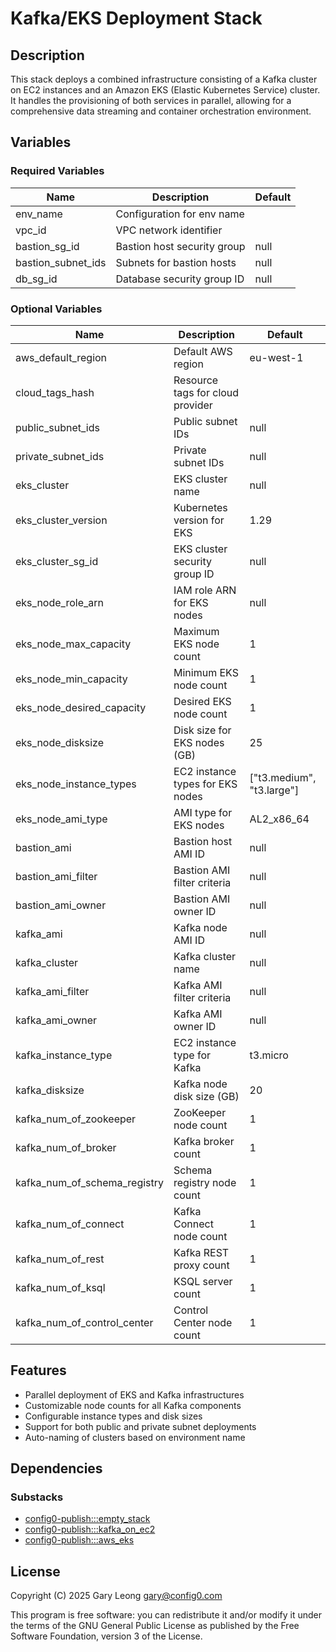 # Kafka/EKS Deployment Stack

## Description
This stack deploys a combined infrastructure consisting of a Kafka cluster on EC2 instances and an Amazon EKS (Elastic Kubernetes Service) cluster. It handles the provisioning of both services in parallel, allowing for a comprehensive data streaming and container orchestration environment.

## Variables

### Required Variables

| Name | Description | Default |
|------|-------------|---------|
| env_name | Configuration for env name | |
| vpc_id | VPC network identifier | |
| bastion_sg_id | Bastion host security group | null |
| bastion_subnet_ids | Subnets for bastion hosts | null |
| db_sg_id | Database security group ID | null |

### Optional Variables

| Name | Description | Default |
|------|-------------|---------|
| aws_default_region | Default AWS region | eu-west-1 |
| cloud_tags_hash | Resource tags for cloud provider | |
| public_subnet_ids | Public subnet IDs | null |
| private_subnet_ids | Private subnet IDs | null |
| eks_cluster | EKS cluster name | null |
| eks_cluster_version | Kubernetes version for EKS | 1.29 |
| eks_cluster_sg_id | EKS cluster security group ID | null |
| eks_node_role_arn | IAM role ARN for EKS nodes | null |
| eks_node_max_capacity | Maximum EKS node count | 1 |
| eks_node_min_capacity | Minimum EKS node count | 1 |
| eks_node_desired_capacity | Desired EKS node count | 1 |
| eks_node_disksize | Disk size for EKS nodes (GB) | 25 |
| eks_node_instance_types | EC2 instance types for EKS nodes | ["t3.medium", "t3.large"] |
| eks_node_ami_type | AMI type for EKS nodes | AL2_x86_64 |
| bastion_ami | Bastion host AMI ID | null |
| bastion_ami_filter | Bastion AMI filter criteria | null |
| bastion_ami_owner | Bastion AMI owner ID | null |
| kafka_ami | Kafka node AMI ID | null |
| kafka_cluster | Kafka cluster name | null |
| kafka_ami_filter | Kafka AMI filter criteria | null |
| kafka_ami_owner | Kafka AMI owner ID | null |
| kafka_instance_type | EC2 instance type for Kafka | t3.micro |
| kafka_disksize | Kafka node disk size (GB) | 20 |
| kafka_num_of_zookeeper | ZooKeeper node count | 1 |
| kafka_num_of_broker | Kafka broker count | 1 |
| kafka_num_of_schema_registry | Schema registry node count | 1 |
| kafka_num_of_connect | Kafka Connect node count | 1 |
| kafka_num_of_rest | Kafka REST proxy count | 1 |
| kafka_num_of_ksql | KSQL server count | 1 |
| kafka_num_of_control_center | Control Center node count | 1 |

## Features
- Parallel deployment of EKS and Kafka infrastructures
- Customizable node counts for all Kafka components
- Configurable instance types and disk sizes
- Support for both public and private subnet deployments
- Auto-naming of clusters based on environment name

## Dependencies

### Substacks
- [config0-publish:::empty_stack](https://api-app.config0.com/web_api/v1.0/stacks/config0-publish/empty_stack)
- [config0-publish:::kafka_on_ec2](https://api-app.config0.com/web_api/v1.0/stacks/config0-publish/kafka_on_ec2)
- [config0-publish:::aws_eks](https://api-app.config0.com/web_api/v1.0/stacks/config0-publish/aws_eks)

## License
Copyright (C) 2025 Gary Leong <gary@config0.com>

This program is free software: you can redistribute it and/or modify
it under the terms of the GNU General Public License as published by
the Free Software Foundation, version 3 of the License.